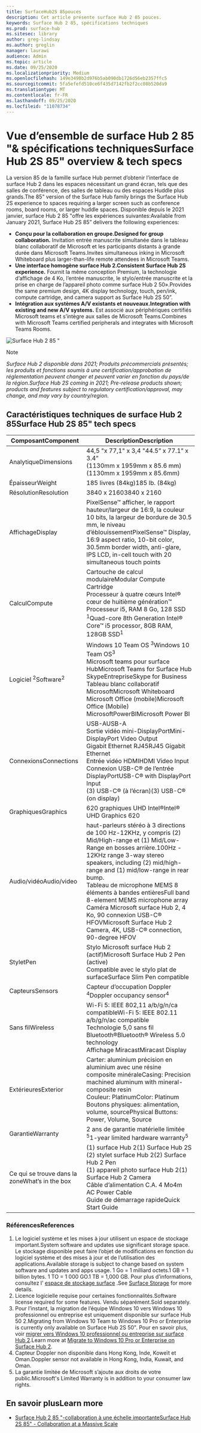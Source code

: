 ```yaml
---
title: SurfaceHub2S 85pouces
description: Cet article présente surface Hub 2 85 pouces.
keywords: Surface Hub 2 85, spécifications techniques
ms.prod: surface-hub
ms.sitesec: library
author: greg-lindsay
ms.author: greglin
manager: laurawi
audience: Admin
ms.topic: article
ms.date: 09/25/2020
ms.localizationpriority: Medium
ms.openlocfilehash: 149e3498b2d976b5ab090db1726d56eb2357ffc5
ms.sourcegitcommit: 5fa5efefd510ce6f435d7142fb2f2cc08b520da9
ms.translationtype: MT
ms.contentlocale: fr-FR
ms.lasthandoff: 09/25/2020
ms.locfileid: "11078734"
---
```

# <span data-ttu-id="3f868-104">Vue d’ensemble de surface Hub 2 85 "& spécifications techniques</span><span class="sxs-lookup"><span data-stu-id="3f868-104">Surface Hub 2S 85" overview & tech specs</span></span>

<span data-ttu-id="3f868-105">La version 85 de la famille surface Hub permet d’obtenir l’interface de surface Hub 2 dans les espaces nécessitant un grand écran, tels que des salles de conférence, des salles de tableau ou des espaces Huddle plus grands.</span><span class="sxs-lookup"><span data-stu-id="3f868-105">The 85" version of the Surface Hub family brings the Surface Hub 2S experience to spaces requiring a larger screen such as conference rooms, board rooms, or larger huddle spaces.</span></span> <span data-ttu-id="3f868-106">Disponible depuis le 2021 janvier, surface Hub 2 85 "offre les expériences suivantes:</span><span class="sxs-lookup"><span data-stu-id="3f868-106">Available from January 2021, Surface Hub 2S 85” delivers the following experiences:</span></span>

- **<span data-ttu-id="3f868-107">Conçu pour la collaboration en groupe.</span><span class="sxs-lookup"><span data-stu-id="3f868-107">Designed for group collaboration.</span></span>** <span data-ttu-id="3f868-108">Invitation entrée manuscrite simultanée dans le tableau blanc collaboratif de Microsoft et les participants distants à grande durée dans Microsoft Teams.</span><span class="sxs-lookup"><span data-stu-id="3f868-108">Invites simultaneous inking in Microsoft Whiteboard plus larger-than-life remote attendees in Microsoft Teams.</span></span>
- **<span data-ttu-id="3f868-109">Une interface homogène surface Hub 2.</span><span class="sxs-lookup"><span data-stu-id="3f868-109">Consistent Surface Hub 2S experience.</span></span>** <span data-ttu-id="3f868-110">Fournit la même conception Premium, la technologie d’affichage de 4 Ko, l’entrée manuscrite, le stylo/entrée manuscrite et la prise en charge de l’appareil photo comme surface Hub 2 50».</span><span class="sxs-lookup"><span data-stu-id="3f868-110">Provides the same premium design, 4K display technology, touch, pen/ink, compute cartridge, and camera support as Surface Hub 2S 50”.</span></span>
- **<span data-ttu-id="3f868-111">Intégration aux systèmes A/V existants et nouveaux.</span><span class="sxs-lookup"><span data-stu-id="3f868-111">Integration with existing and new A/V systems.</span></span>** <span data-ttu-id="3f868-112">Est associé aux périphériques certifiés Microsoft teams et s’intègre aux salles de Microsoft Teams.</span><span class="sxs-lookup"><span data-stu-id="3f868-112">Combines with Microsoft Teams certified peripherals and integrates with Microsoft Teams Rooms.</span></span>

![Surface Hub 2 85 "](images/hub-2s-85.png)

> [!NOTE]
> *<span data-ttu-id="3f868-114">Surface Hub 2 disponible dans 2021; Produits précommercials présentés; les produits et fonctions soumis à une certification/approbation de réglementation peuvent changer et peuvent varier en fonction du pays/de la région.</span><span class="sxs-lookup"><span data-stu-id="3f868-114">Surface Hub 2S coming in 2021; Pre-release products shown; products and features subject to regulatory certification/approval, may change, and may vary by country/region.</span></span>*

## <span data-ttu-id="3f868-115">Caractéristiques techniques de surface Hub 2 85</span><span class="sxs-lookup"><span data-stu-id="3f868-115">Surface Hub 2S 85" tech specs</span></span>

| <span data-ttu-id="3f868-116">Composant</span><span class="sxs-lookup"><span data-stu-id="3f868-116">Component</span></span>    | <span data-ttu-id="3f868-117">Description</span><span class="sxs-lookup"><span data-stu-id="3f868-117">Description</span></span>                                                                                                                                                                                                                                         |
| ----------------- | --------------------------------------------------------------------------------------------------------------------------------------------------------------------------------------------------------------------------------------------------------- |
| <span data-ttu-id="3f868-118">Analytique</span><span class="sxs-lookup"><span data-stu-id="3f868-118">Dimensions</span></span>        | <span data-ttu-id="3f868-119">44,5 "x 77,1" x 3,4 "</span><span class="sxs-lookup"><span data-stu-id="3f868-119">44.5” x 77.1” x 3.4”</span></span><br><span data-ttu-id="3f868-120">(1130mm x 1959mm x 85.6 mm)</span><span class="sxs-lookup"><span data-stu-id="3f868-120">(1130mm x 1959mm x 85.6mm)</span></span>                                                                                                                                                                                                        |
| <span data-ttu-id="3f868-121">Épaisseur</span><span class="sxs-lookup"><span data-stu-id="3f868-121">Weight</span></span>            | <span data-ttu-id="3f868-122">185 livres (84kg)</span><span class="sxs-lookup"><span data-stu-id="3f868-122">185 lb. (84kg)</span></span>                                                                                                                                                                                                                                            |
| <span data-ttu-id="3f868-123">Résolution</span><span class="sxs-lookup"><span data-stu-id="3f868-123">Resolution</span></span>        | <span data-ttu-id="3f868-124">3840 x 2160</span><span class="sxs-lookup"><span data-stu-id="3f868-124">3840 x 2160</span></span>                                                                                                                                                                                                                                               |
| <span data-ttu-id="3f868-125">Affichage</span><span class="sxs-lookup"><span data-stu-id="3f868-125">Display</span></span>           | <span data-ttu-id="3f868-126">PixelSense™ afficher, le rapport hauteur/largeur de 16:9, la couleur 10 bits, la largeur de bordure de 30.5 mm, le niveau d’éblouissement</span><span class="sxs-lookup"><span data-stu-id="3f868-126">PixelSense™ Display, 16:9 aspect ratio, 10-bit color, 30.5mm border width, anti-glare, IPS LCD, in-cell touch with 20 simultaneous touch points</span></span>                                                                                                           |
| <span data-ttu-id="3f868-127">Calcul</span><span class="sxs-lookup"><span data-stu-id="3f868-127">Compute</span></span>           | <span data-ttu-id="3f868-128">Cartouche de calcul modulaire</span><span class="sxs-lookup"><span data-stu-id="3f868-128">Modular Compute Cartridge</span></span><br><span data-ttu-id="3f868-129">Processeur à quatre cœurs Intel® cœur de huitième génération™ Processeur i5, RAM 8 Go, 128 SSD <sup> 1</span><span class="sxs-lookup"><span data-stu-id="3f868-129">Quad-core 8th Generation Intel® Core™ i5 processor, 8GB RAM, 128GB SSD<sup>1</span></span></sup>                                                                                                                                                      |
| <span data-ttu-id="3f868-130">Logiciel <sup> 2</span><span class="sxs-lookup"><span data-stu-id="3f868-130">Software<sup>2</span></span></sup>         | <span data-ttu-id="3f868-131">Windows 10 Team OS <sup> 3</span><span class="sxs-lookup"><span data-stu-id="3f868-131">Windows 10 Team OS<sup>3</span></span></sup><br><span data-ttu-id="3f868-132">Microsoft teams pour surface Hub</span><span class="sxs-lookup"><span data-stu-id="3f868-132">Microsoft Teams for Surface Hub</span></span><br><span data-ttu-id="3f868-133">SkypeEntreprise</span><span class="sxs-lookup"><span data-stu-id="3f868-133">Skype for Business</span></span><br><span data-ttu-id="3f868-134">Tableau blanc collaboratif Microsoft</span><span class="sxs-lookup"><span data-stu-id="3f868-134">Microsoft Whiteboard</span></span><br><span data-ttu-id="3f868-135">Microsoft Office (mobile)</span><span class="sxs-lookup"><span data-stu-id="3f868-135">Microsoft Office (Mobile)</span></span><br><span data-ttu-id="3f868-136">MicrosoftPowerBI</span><span class="sxs-lookup"><span data-stu-id="3f868-136">Microsoft Power BI</span></span>                                                                                                   |
| <span data-ttu-id="3f868-137">Connexions</span><span class="sxs-lookup"><span data-stu-id="3f868-137">Connections</span></span>       | <span data-ttu-id="3f868-138">USB-A</span><span class="sxs-lookup"><span data-stu-id="3f868-138">USB-A</span></span><br><span data-ttu-id="3f868-139">Sortie vidéo mini-DisplayPort</span><span class="sxs-lookup"><span data-stu-id="3f868-139">Mini-DisplayPort Video Output</span></span><br><span data-ttu-id="3f868-140">Gigabit Ethernet RJ45</span><span class="sxs-lookup"><span data-stu-id="3f868-140">RJ45 Gigabit Ethernet</span></span><br><span data-ttu-id="3f868-141">Entrée vidéo HDMI</span><span class="sxs-lookup"><span data-stu-id="3f868-141">HDMI Video Input</span></span><br><span data-ttu-id="3f868-142">Connexion USB-C® de l’entrée DisplayPort</span><span class="sxs-lookup"><span data-stu-id="3f868-142">USB-C® with DisplayPort Input</span></span><br><span data-ttu-id="3f868-143">(3) USB-C® (à l’écran)</span><span class="sxs-lookup"><span data-stu-id="3f868-143">(3) USB-C® (on display)</span></span>                                                                                                           |
| <span data-ttu-id="3f868-144">Graphiques</span><span class="sxs-lookup"><span data-stu-id="3f868-144">Graphics</span></span>          | <span data-ttu-id="3f868-145">620 graphiques UHD Intel®</span><span class="sxs-lookup"><span data-stu-id="3f868-145">Intel® UHD Graphics 620</span></span>                                                                                                                                                                                                                                   |
| <span data-ttu-id="3f868-146">Audio/vidéo</span><span class="sxs-lookup"><span data-stu-id="3f868-146">Audio/video</span></span>       | <span data-ttu-id="3f868-147">haut-parleurs stéréo à 3 directions de 100 Hz-12KHz, y compris (2) Mid/High-range et (1) Mid/Low-Range en bosses arrière.</span><span class="sxs-lookup"><span data-stu-id="3f868-147">100Hz - 12KHz range 3-way stereo speakers, including (2) mid/high-range and (1) mid/low-range in rear bump.</span></span> <br><span data-ttu-id="3f868-148">Tableau de microphone MEMS 8 éléments à bandes entières</span><span class="sxs-lookup"><span data-stu-id="3f868-148">Full band 8-element MEMS microphone array</span></span><br><span data-ttu-id="3f868-149">Caméra Microsoft surface Hub 2, 4 Ko, 90 connexion USB-C® HFOV</span><span class="sxs-lookup"><span data-stu-id="3f868-149">Microsoft Surface Hub 2 Camera, 4K, USB-C® connection, 90-degree HFOV</span></span> |
| <span data-ttu-id="3f868-150">Stylet</span><span class="sxs-lookup"><span data-stu-id="3f868-150">Pen</span></span>               | <span data-ttu-id="3f868-151">Stylo Microsoft surface Hub 2 (actif)</span><span class="sxs-lookup"><span data-stu-id="3f868-151">Microsoft Surface Hub 2 Pen (active)</span></span><br><span data-ttu-id="3f868-152">Compatible avec le stylo plat de surface</span><span class="sxs-lookup"><span data-stu-id="3f868-152">Surface Slim Pen compatible</span></span>                                                                                                                                                                                       |
| <span data-ttu-id="3f868-153">Capteurs</span><span class="sxs-lookup"><span data-stu-id="3f868-153">Sensors</span></span>           | <span data-ttu-id="3f868-154">Capteur d’occupation Doppler <sup> 4</span><span class="sxs-lookup"><span data-stu-id="3f868-154">Doppler occupancy sensor<sup>4</span></span></sup>                                                                                                                                                                                                                                 |
| <span data-ttu-id="3f868-155">Sans fil</span><span class="sxs-lookup"><span data-stu-id="3f868-155">Wireless</span></span>          | <span data-ttu-id="3f868-156">Wi-Fi 5: IEEE 802,11 a/b/g/n/ca compatible</span><span class="sxs-lookup"><span data-stu-id="3f868-156">Wi-Fi 5: IEEE 802.11 a/b/g/n/ac compatible</span></span><br><span data-ttu-id="3f868-157">Technologie 5,0 sans fil Bluetooth®</span><span class="sxs-lookup"><span data-stu-id="3f868-157">Bluetooth® Wireless 5.0 technology</span></span><br><span data-ttu-id="3f868-158">Affichage Miracast</span><span class="sxs-lookup"><span data-stu-id="3f868-158">Miracast Display</span></span>                                                                                                                                                      |
| <span data-ttu-id="3f868-159">Extérieures</span><span class="sxs-lookup"><span data-stu-id="3f868-159">Exterior</span></span>          | <span data-ttu-id="3f868-160">Carter: aluminium précision en aluminium avec une résine composite minérale</span><span class="sxs-lookup"><span data-stu-id="3f868-160">Casing: Precision machined aluminum with mineral-composite resin</span></span><br><span data-ttu-id="3f868-161">Couleur: Platinum</span><span class="sxs-lookup"><span data-stu-id="3f868-161">Color: Platinum</span></span><br><span data-ttu-id="3f868-162">Boutons physiques: alimentation, volume, source</span><span class="sxs-lookup"><span data-stu-id="3f868-162">Physical Buttons: Power, Volume, Source</span></span>                                                                                                                            |
| <span data-ttu-id="3f868-163">Garantie</span><span class="sxs-lookup"><span data-stu-id="3f868-163">Warranty</span></span>         | <span data-ttu-id="3f868-164">2 ans de garantie matérielle limitée <sup> 5</span><span class="sxs-lookup"><span data-stu-id="3f868-164">1-year limited hardware warranty<sup>5</span></span></sup>                                                                                                                                                                                                                          |
| <span data-ttu-id="3f868-165">Ce qui se trouve dans la zone</span><span class="sxs-lookup"><span data-stu-id="3f868-165">What’s in the box</span></span> | <span data-ttu-id="3f868-166">(1) surface Hub 2</span><span class="sxs-lookup"><span data-stu-id="3f868-166">(1) Surface Hub 2S</span></span><br><span data-ttu-id="3f868-167">(2) stylet surface Hub 2</span><span class="sxs-lookup"><span data-stu-id="3f868-167">(2) Surface Hub 2 Pen</span></span><br><span data-ttu-id="3f868-168">(1) appareil photo surface Hub 2</span><span class="sxs-lookup"><span data-stu-id="3f868-168">(1) Surface Hub 2 Camera</span></span><br><span data-ttu-id="3f868-169">Câble d’alimentation C.A. 4 Mo</span><span class="sxs-lookup"><span data-stu-id="3f868-169">4m AC Power Cable</span></span><br><span data-ttu-id="3f868-170">Guide de démarrage rapide</span><span class="sxs-lookup"><span data-stu-id="3f868-170">Quick Start Guide</span></span>                                                                                                                                         |

### <span data-ttu-id="3f868-171">Références</span><span class="sxs-lookup"><span data-stu-id="3f868-171">References</span></span>

1. <span data-ttu-id="3f868-172">Le logiciel système et les mises à jour utilisent un espace de stockage important.</span><span class="sxs-lookup"><span data-stu-id="3f868-172">System software and updates use significant storage space.</span></span> <span data-ttu-id="3f868-173">Le stockage disponible peut faire l’objet de modifications en fonction du logiciel système et des mises à jour et de l’utilisation des applications.</span><span class="sxs-lookup"><span data-stu-id="3f868-173">Available storage is subject to change based on system software and updates and apps usage.</span></span> <span data-ttu-id="3f868-174">1 Go = 1 milliard octets.</span><span class="sxs-lookup"><span data-stu-id="3f868-174">1 GB = 1 billion bytes.</span></span> <span data-ttu-id="3f868-175">1 TO = 1 000 GO.</span><span class="sxs-lookup"><span data-stu-id="3f868-175">1 TB = 1,000 GB.</span></span> <span data-ttu-id="3f868-176">Pour plus d’informations, consultez l' [espace de stockage surface](https://www.surface.com/storage) .</span><span class="sxs-lookup"><span data-stu-id="3f868-176">See [Surface Storage](https://www.surface.com/storage) for more details.</span></span>
2. <span data-ttu-id="3f868-177">Licence logicielle requise pour certaines fonctionnalités.</span><span class="sxs-lookup"><span data-stu-id="3f868-177">Software license required for some features.</span></span> <span data-ttu-id="3f868-178">Vendu séparément.</span><span class="sxs-lookup"><span data-stu-id="3f868-178">Sold separately.</span></span>
3. <span data-ttu-id="3f868-179">Pour l’instant, la migration de l’équipe Windows 10 vers Windows 10 professionnel ou entreprise est uniquement disponible sur surface Hub 50 2.</span><span class="sxs-lookup"><span data-stu-id="3f868-179">Migrating from Windows 10 Team to Windows 10 Pro or Enterprise is currently only available on Surface Hub 2S 50".</span></span> <span data-ttu-id="3f868-180">Pour en savoir plus, voir [migrer vers Windows 10 professionnel ou entreprise sur surface Hub 2](https://docs.microsoft.com/surface-hub/surface-hub-2s-migrate-os).</span><span class="sxs-lookup"><span data-stu-id="3f868-180">Learn more at [Migrate to Windows 10 Pro or Enterprise on Surface Hub 2](https://docs.microsoft.com/surface-hub/surface-hub-2s-migrate-os).</span></span>
4. <span data-ttu-id="3f868-181">Capteur Doppler non disponible dans Hong Kong, Inde, Koweït et Oman.</span><span class="sxs-lookup"><span data-stu-id="3f868-181">Doppler sensor not available in Hong Kong, India, Kuwait, and Oman.</span></span>
5. <span data-ttu-id="3f868-182">La garantie limitée de Microsoft s’ajoute aux droits de votre public.</span><span class="sxs-lookup"><span data-stu-id="3f868-182">Microsoft's Limited Warranty is in addition to your consumer law rights.</span></span> 

## <span data-ttu-id="3f868-183">En savoir plus</span><span class="sxs-lookup"><span data-stu-id="3f868-183">Learn more</span></span>

- [<span data-ttu-id="3f868-184">Surface Hub 2 85 "-collaboration à une échelle importante</span><span class="sxs-lookup"><span data-stu-id="3f868-184">Surface Hub 2S 85" - Collaboration at a Massive Scale</span></span>](https://techcommunity.microsoft.com/t5/surface-it-pro-blog/surface-hub-2s-85-quot-collaboration-at-a-massive-scale/ba-p/1669717)

